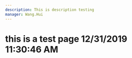 ```yaml
---
description: This is description testing
manager: Wang.Hui
---
```

# this is a test page 12/31/2019 11:30:46 AM
